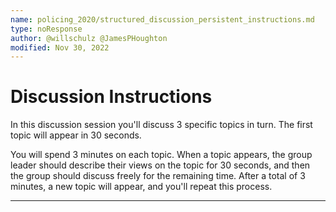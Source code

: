 ```yaml
---
name: policing_2020/structured_discussion_persistent_instructions.md
type: noResponse
author: @willschulz @JamesPHoughton
modified: Nov 30, 2022
---
```


# Discussion Instructions

In this discussion session you'll discuss 3 specific topics in turn.  The first topic will appear in 30 seconds.

You will spend 3 minutes on each topic.  When a topic appears, the group leader should describe their views on the topic for 30 seconds, and then the group should discuss freely for the remaining time.  After a total of 3 minutes, a new topic will appear, and you'll repeat this process.

---
